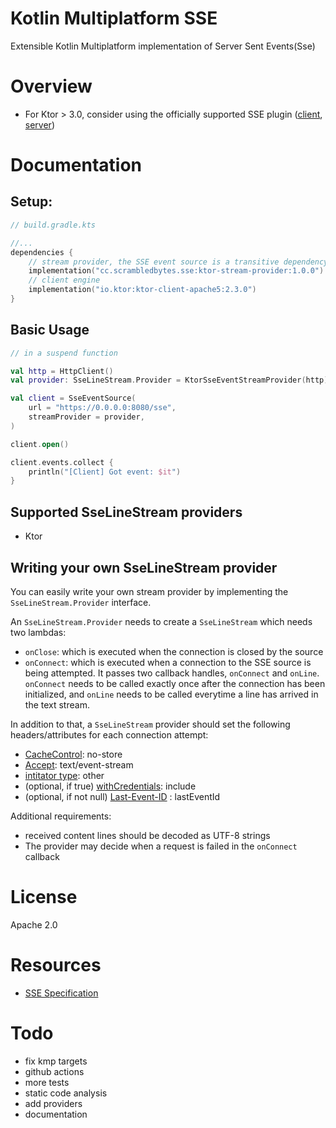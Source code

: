 # Kotlin Multiplatform SSE  

Extensible Kotlin Multiplatform implementation of Server Sent Events(Sse)

# Overview

* For Ktor > 3.0, consider using the officially supported SSE plugin ([client](https://ktor.io/docs/client-server-sent-events.html), [server](https://ktor.io/docs/server-server-sent-events.html))


# Documentation
## Setup:

```kotlin
// build.gradle.kts

//... 
dependencies {
    // stream provider, the SSE event source is a transitive dependency
    implementation("cc.scrambledbytes.sse:ktor-stream-provider:1.0.0")
    // client engine
    implementation("io.ktor:ktor-client-apache5:2.3.0")
}

```

## Basic Usage
```kotlin
// in a suspend function

val http = HttpClient()
val provider: SseLineStream.Provider = KtorSseEventStreamProvider(http)

val client = SseEventSource(
    url = "https://0.0.0.0:8080/sse",
    streamProvider = provider,
)

client.open()

client.events.collect {
    println("[Client] Got event: $it")
}
```

## Supported SseLineStream providers
* Ktor  

## Writing your own SseLineStream provider
You can easily write your own stream provider by implementing the `SseLineStream.Provider` interface.

An `SseLineStream.Provider` needs to create a `SseLineStream` which needs two lambdas: 
* `onClose`: which is executed when the connection is closed by the source
* `onConnect`: which is executed when a connection to the SSE source is being attempted. It passes two callback handles, 
 `onConnect`  and `onLine`. `onConnect` needs to be called exactly once after the connection has been initialized, and 
 `onLine` needs to be called everytime a line has arrived in the text stream. 

In addition to that, a `SseLineStream` provider should set the following headers/attributes for each connection attempt:
* [CacheControl](https://developer.mozilla.org/en-US/docs/Web/HTTP/Headers/Cache-Control): no-store
* [Accept](https://developer.mozilla.org/en-US/docs/Web/HTTP/Headers/Accept): text/event-stream
* [intitator type](https://fetch.spec.whatwg.org/#concept-request-initiator-type): other 
* (optional, if true) [withCredentials](https://fetch.spec.whatwg.org/#concept-request-credentials-mode): include 
* (optional, if not null) [Last-Event-ID](https://html.spec.whatwg.org/multipage/server-sent-events.html#the-last-event-id-header) : lastEventId

Additional requirements:
* received content lines should be decoded as UTF-8 strings
* The provider may decide when a request is failed in the  `onConnect` callback

# License
Apache 2.0

# Resources

* [SSE Specification](https://html.spec.whatwg.org/multipage/server-sent-events.html#sse-processing-model)


# Todo
* fix kmp targets
* github actions
* more tests
* static code analysis
* add providers
* documentation
